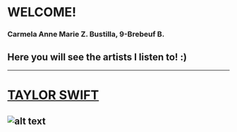 # WELCOME!
### Carmela Anne Marie Z. Bustilla, 9-Brebeuf B.

## Here you will see the artists I listen to! :)
---
# **[TAYLOR SWIFT](https://open.spotify.com/artist/06HL4z0CvFAxyc27GXpf02?si=CBE3_BKVSimDTJnWcgWEsw)**
![alt text](https://media.pitchfork.com/photos/5f1e2abad421092dd8f6c7ca/1:1/w_320,c_limit/Taylor_Swift_folklore.jpeg)
---
